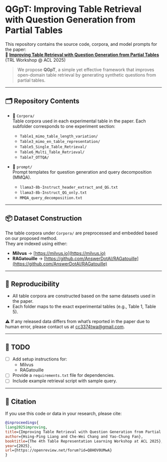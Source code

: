 # QGpT: Improving Table Retrieval with Question Generation from Partial Tables

This repository contains the source code, corpora, and model prompts for the paper:  
📄 [**Improving Table Retrieval with Question Generation from Partial Tables**](https://openreview.net/forum?id=Q8HOV0UMwA) (TRL Workshop @ ACL 2025)


> We propose **QGpT**, a simple yet effective framework that improves open-domain table retrieval by generating synthetic questions from partial tables.

---

## 🗂️ Repository Contents

- 📁 `Corpora/`  
  Table corpora used in each experimental table in the paper. Each subfolder corresponds to one experiment section:
  - `Table1_mimo_table_length_variation/`
  - `Table3_mimo_en_table_representation/`
  - `Table5_Single_Table_Retrieval/`
  - `Table6_Multi_Table_Retrieval/`
  - `Table7_OTTQA/`

- 📁 `prompt/`  
  Prompt templates for question generation and query decomposition (MMQA).
  - `llama3-8b-Instruct_header_extract_and_QG.txt`
  - `llama3-8b-Instruct_QG_only.txt`
  - `MMQA_query_decomposition.txt`

---

## 📦 Dataset Construction

The table corpora under `Corpora/` are preprocessed and embedded based on our proposed method.  
They are indexed using either:

- **Milvus** → [https://milvus.io](https://milvus.io)  
- **RAGatouille** → [https://github.com/AnswerDotAI/RAGatouille](https://github.com/AnswerDotAI/RAGatouille)

---

## 🧪 Reproducibility

- All table corpora are constructed based on the same datasets used in the paper.
- Each folder maps to the exact experimental tables (e.g., Table 1, Table 5).

⚠️ If any released data differs from what’s reported in the paper due to human error, please contact us at [cc3374twa@gmail.com](mailto:cc3374twa@gmail.com).

---

## 🚧 TODO

- [ ] Add setup instructions for:
  - Milvus
  - RAGatouille
- [ ] Provide a `requirements.txt` file for dependencies.
- [ ] Include example retrieval script with sample query.

---

## 📄 Citation

If you use this code or data in your research, please cite:

```bibtex
@inproceedings{
liang2025improving,
title={Improving Table Retrieval with Question Generation from Partial Tables},
author={Hsing-Ping Liang and Che-Wei Chang and Yao-Chung Fan},
booktitle={The 4th Table Representation Learning Workshop at ACL 2025},
year={2025},
url={https://openreview.net/forum?id=Q8HOV0UMwA}
}
